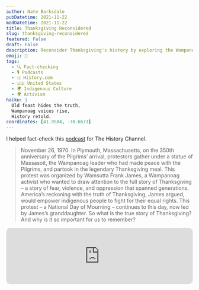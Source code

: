 ```yaml
---
author: Nate Barksdale
pubDatetime: 2021-11-22
modDatetime: 2021-11-22
title: Thanksgiving Reconsidered
slug: thanksgiving-reconsidered
featured: False
draft: False
description: Reconsider Thanksgiving's history by exploring the Wampanoag story and a crucial 1970 protest challenging the traditional narrative.
emoji: 🤔
tags:
  - 🔍 Fact-checking
  - 🎙️ Podcasts
  - 🇭 History.com
  - 🇺🇸 United States
  - 🌍 Indigenous Culture
  - 🌍 Activism
haiku: |
  Old feast hides the truth,
  Wampanoag voices rise,
  History retold.
coordinates: [41.9584, -70.6673]
---
```


I helped fact-check this [podcast](https://open.spotify.com/episode/0OOlvr7a55U9JI4efBZRqq?si=853HbootSjWmvCskuUYtmQ) for The History Channel.

> November 26, 1970. In Plymouth, Massachusetts, on the 350th anniversary of the Pilgrims’ arrival, protestors gather under a statue of Massasoit, the Wampanoag leader who had made peace with the Pilgrims, and partook in the legendary Thanksgiving meal. This protest was organized by Wamsutta Frank James, a Wampanoag activist who wanted to draw attention to the full story of Thanksgiving – a story of fear, violence, and oppression that spanned generations. America’s reckoning with the truth of Thanksgiving, James argued, would empower indigenous people to fight for their equal rights. This protest – a National Day of Mourning – continues to this day, now led by James’s granddaughter. So what is the true story of Thanksgiving? And why is it so important for us to remember?

<iframe style="border-radius:12px" src="https://open.spotify.com/embed/episode/0OOlvr7a55U9JI4efBZRqq?utm_source=generator" width="100%" height="152" frameBorder="0" allowfullscreen="" allow="autoplay; clipboard-write; encrypted-media; fullscreen; picture-in-picture" loading="lazy"></iframe>
